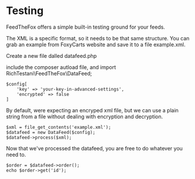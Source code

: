 # Testing

FeedTheFox offers a simple built-in testing ground for your feeds.

The XML is a specific format, so it needs to be that same structure. You can grab
an example from FoxyCarts website and save it to a file example.xml.

Create a new file dalled datafeed.php

include the composer autload file, and import RichTestani\FeedTheFox\DataFeed;

```
$config[
    'key' => 'your-key-in-advanced-settings',
    'encrypted' => false
]
```
By default, were expecting an encryped xml file, but we can use a plain string from a file without dealing with
encryption and decryption.

```
$xml = file_get_contents('example.xml');
$datafeed = new DataFeed($config);
$datafeed->process($xml);
```

Now that we've processed the datafeed, you are free to do whatever you need to.

```
$order = $datafeed->order();
echo $order->get('id');
```


